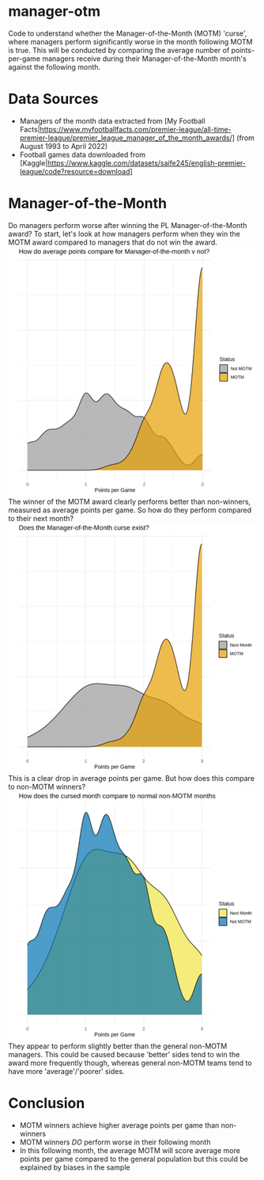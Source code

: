 # manager-otm
Code to understand whether the Manager-of-the-Month (MOTM) 'curse', where managers perform significantly worse in the month following MOTM is true. This will be conducted by comparing the average number of points-per-game managers receive during their Manager-of-the-Month month's against the following month.

# Data Sources
- Managers of the month data extracted from [My Football Facts|https://www.myfootballfacts.com/premier-league/all-time-premier-league/premier_league_manager_of_the_month_awards/] (from August 1993 to April 2022)
- Football games data downloaded from [Kaggle|https://www.kaggle.com/datasets/saife245/english-premier-league/code?resource=download]

# Manager-of-the-Month
Do managers perform worse after winning the PL Manager-of-the-Month award? To start, let's look at how managers perform when they win the MOTM award compared to managers that do not win the award.
![plot](https://github.com/regraded0101/manager-otm/blob/main/outputs/chart_images/motm_v_non_motm.png)
The winner of the MOTM award clearly performs better than non-winners, measured as average points per game.
So how do they perform compared to their next month?
![plot](https://github.com/regraded0101/manager-otm/blob/main/outputs/chart_images/motm_v_next_month.png)
This is a clear drop in average points per game. But how does this compare to non-MOTM winners?
![plot](https://github.com/regraded0101/manager-otm/blob/main/outputs/chart_images/next_month_v_general_Average.png)
They appear to perform slightly better than the general non-MOTM managers. This could be caused because 'better' sides tend to win the award more frequently though, whereas general non-MOTM teams tend to have more 'average'/'poorer' sides.

# Conclusion
* MOTM winners achieve higher average points per game than non-winners
* MOTM winners *DO* perform worse in their following month
* In this following month, the average MOTM will score average more points per game compared to the general population but this could be explained by biases in the sample